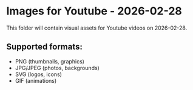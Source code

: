 # Images for Youtube - 2026-02-28

This folder will contain visual assets for Youtube videos on 2026-02-28.

## Supported formats:
- PNG (thumbnails, graphics)
- JPG/JPEG (photos, backgrounds)
- SVG (logos, icons)
- GIF (animations)
